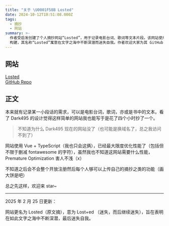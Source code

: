 ```yaml
---
title: "关于 \U0001F58B️ Losted"
date: 2024-10-12T18:51:08.000Z
tags:
  - 摘抄
  - 网站
summary: >-
  作者受启发创建了个人摘抄网站“Losted”，用于记录电影台词、歌词等文本片段。该网站使用 Vue 和 TypeScript
  构建，其名称“Losted”寓意在文字之海中不断深潜而迷失自我。作者欢迎大家为其 GitHub 仓库点赞。
---
```


## 网站

[Losted](https://losted.org)  
[GitHub Repo](https://github.com/Shikochin/losted)

## 正文

本来就有记录某一小段话的需求，可以是电影台词，歌词，亦或是书中的文本。看了 Dark495 的设计觉得这样简单的网站我也能写于是花了四个小时抄了一个。

> 不知道为什么 Dark495 现在的网站没了（也可能是换域名了，总之我访问不到了）

网站使用 Vue + TypeScript（我也只会这俩），已经最大限度优化性能了（包括但不限于删减 fontawesome 的字符），虽然我也不知道这网站需要什么性能，Premature Optimization 害人不浅（x）

不知道之后会不会整个开放注册然后每个人够可以上传自己的摘抄之类的功能（画大饼是吧）

总之先这样，欢迎来 star~

---

2025 年 2 月 25 日更新：

网站更名为 Losted（原文摘），意为 Lost+ed （迷失，而后继续迷失），旨在表明在如此文字之海中不断深潜，最后迷失自我。
